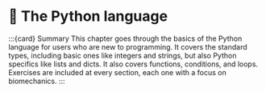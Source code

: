 # 📖 The Python language

:::{card} Summary
This chapter goes through the basics of the Python language for users who are new to programming. It covers the standard types, including basic ones like integers and strings, but also Python specifics like lists and dicts. It also covers functions, conditions, and loops. Exercises are included at every section, each one with a focus on biomechanics.
:::

```{tableofcontents}
```
